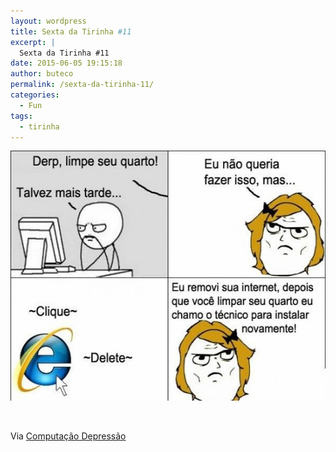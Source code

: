 ```yaml
---
layout: wordpress
title: Sexta da Tirinha #11
excerpt: |
  Sexta da Tirinha #11
date: 2015-06-05 19:15:18
author: buteco
permalink: /sexta-da-tirinha-11/
categories:
  - Fun
tags:
  - tirinha
---
```


<a href="/assets/wp-content/uploads/2015/06/tirinha11-e1433540313687.jpg"><img class="alignnone size-full wp-image-2645" src="/assets/wp-content/uploads/2015/06/tirinha11-e1433540313687.jpg" alt="tirinha11" width="550" height="400" /></a>

&nbsp;

Via <a href="//www.facebook.com/ComputacaoDepressao" target="_blank">Computação Depressão</a>